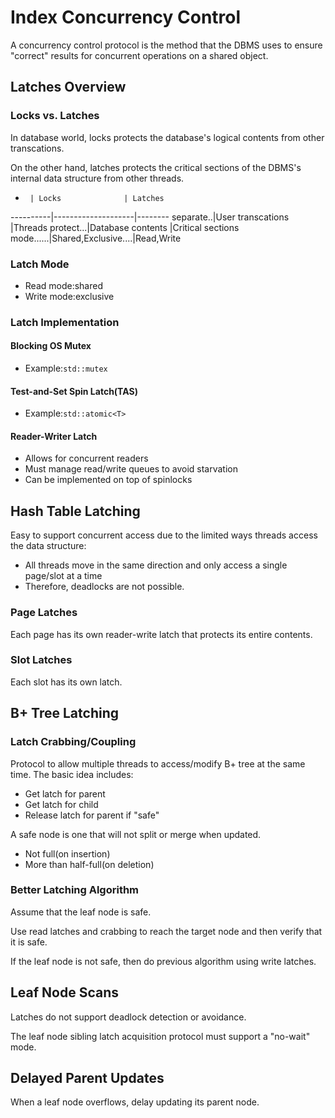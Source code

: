 # Index Concurrency Control

A concurrency control protocol is the method that the DBMS uses to ensure "correct" results for concurrent operations on a shared object.

## Latches Overview

### Locks vs. Latches

In database world, locks protects the database's logical contents from other transcations.

On the other hand, latches protects the critical sections of the DBMS's internal data structure from other threads.

   -      | Locks              | Latches
----------|--------------------|--------
separate..|User transcations   |Threads
protect...|Database contents   |Critical sections
mode......|Shared,Exclusive....|Read,Write

### Latch Mode

+ Read  mode:shared
+ Write mode:exclusive

### Latch Implementation

#### Blocking OS Mutex

+ Example:`std::mutex`

#### Test-and-Set Spin Latch(TAS)

+ Example:`std::atomic<T>`

#### Reader-Writer Latch

+ Allows for concurrent readers
+ Must manage read/write queues to avoid starvation
+ Can be implemented on top of spinlocks

## Hash Table Latching

Easy to support concurrent access due to the limited ways threads access the data structure:

+ All threads move in the same direction and only access a single page/slot at a time
+ Therefore, deadlocks are not possible.

### Page Latches

Each page has its own reader-write latch that protects its entire contents.

### Slot Latches

Each slot has its own latch.

## B+ Tree Latching

### Latch Crabbing/Coupling

Protocol to allow multiple threads to access/modify B+ tree at the same time. The basic idea includes:

+ Get latch for parent
+ Get latch for child
+ Release latch for parent if "safe"

A safe node is one that will not split or merge when updated.

+ Not full(on insertion)
+ More than half-full(on deletion)

### Better Latching Algorithm

Assume that the leaf node is safe.

Use read latches and crabbing to reach the target node and then verify that it is safe.

If the leaf node is not safe, then do previous algorithm using write latches.

## Leaf Node Scans

Latches do not support deadlock detection or avoidance.

The leaf node sibling latch acquisition protocol must support a "no-wait" mode.

## Delayed Parent Updates

When a leaf node overflows, delay updating its parent node.
